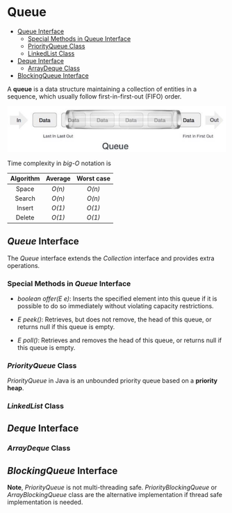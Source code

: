 # Queue

<!-- MarkdownTOC -->
- [Queue Interface](#queue-interface)
  - [Special Methods in Queue Interface](#special-methods-in-queue-interface)
  - [PriorityQueue Class](#priorityqueue)
  - [LinkedList Class](#linkedlist-class)
- [Deque Interface](#deque-interface)
  - [ArrayDeque Class](#arraydeque-class)
- [BlockingQueue Interface](#blockingqueue-interface)

<!-- /MarkdownTOC -->

A **queue** is a data structure maintaining a collection of entities in a sequence, which usually follow first-in-first-out (FIFO) order. 

![Queue](../../../images/Queue.jpg)

Time complexity in _big-O_ notation is 

| Algorithm | Average | Worst case |
|:---------:|:-------:|:----------:|
| Space | _O(n)_ | _O(n)_ |
| Search | _O(n)_ | _O(n)_ |
| Insert | _O(1)_ | _O(1)_ |
| Delete | _O(1)_ | _O(1)_ |

## _Queue_ Interface

The _Queue_ interface extends the _Collection_ interface and provides extra operations. 

### Special Methods in _Queue_ Interface

- _boolean offer(E e)_: Inserts the specified element into this queue if it is possible to do so immediately without violating capacity restrictions.

- _E peek()_: Retrieves, but does not remove, the head of this queue, or returns null if this queue is empty.

- _E poll()_: Retrieves and removes the head of this queue, or returns null if this queue is empty.

### _PriorityQueue_ Class

_PriorityQueue_ in Java is an unbounded priority queue based on a **priority heap**.

### _LinkedList_ Class

## _Deque_ Interface

### _ArrayDeque_ Class

## _BlockingQueue_ Interface

**Note**, _PriorityQueue_ is not multi-threading safe. _PriorityBlockingQueue_ or _ArrayBlockingQueue_ class are the alternative implementation if thread safe implementation is needed.
